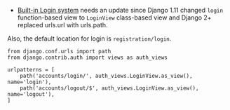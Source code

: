 - [Built-in Login system](https://web.archive.org/web/20190203145128/https://simpleisbetterthancomplex.com/tutorial/2016/06/27/how-to-use-djangos-built-in-login-system.html) needs an update since Django 1.11 changed `login` function-based view to `LoginView` class-based view and Django 2+ replaced urls.url with urls.path.

Also, the default location for login is `registration/login`.

```
from django.conf.urls import path
from django.contrib.auth import views as auth_views

urlpatterns = [
    path('accounts/login/', auth_views.LoginView.as_view(), name='login'),
    path('accounts/logout/$', auth_views.LoginView.as_view(), name='logout'),
]
```
